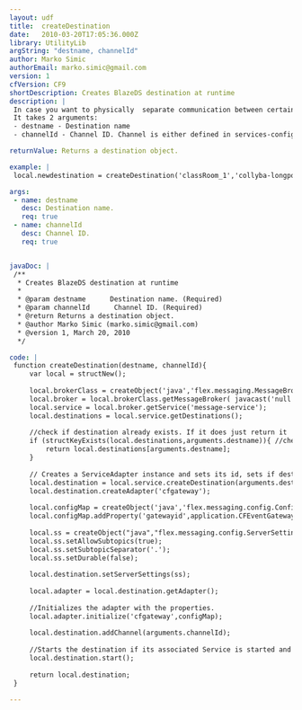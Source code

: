 ```yaml
---
layout: udf
title:  createDestination
date:   2010-03-20T17:05:36.000Z
library: UtilityLib
argString: "destname, channelId"
author: Marko Simic
authorEmail: marko.simic@gmail.com
version: 1
cfVersion: CF9
shortDescription: Creates BlazeDS destination at runtime
description: |
 In case you want to physically  separate communication between certain groups of users, best way to do that is to create new destination and to direct messages on it. One way to do that is to define destination in messaging-config.xml or dynamically at runtime using this function. 
 It takes 2 arguments: 
 - destname - Destination name
 - channelId - Channel ID. Channel is either defined in services-config.xml or you may use createChannel method to do it at runtime

returnValue: Returns a destination object.

example: |
 local.newdestination = createDestination('classRoom_1','collyba-longpolling-amf');

args:
 - name: destname
   desc: Destination name.
   req: true
 - name: channelId
   desc: Channel ID.
   req: true


javaDoc: |
 /**
  * Creates BlazeDS destination at runtime
  * 
  * @param destname      Destination name. (Required)
  * @param channelId      Channel ID. (Required)
  * @return Returns a destination object. 
  * @author Marko Simic (marko.simic@gmail.com) 
  * @version 1, March 20, 2010 
  */

code: |
 function createDestination(destname, channelId){
     var local = structNew();
     
     local.brokerClass = createObject('java','flex.messaging.MessageBroker');
     local.broker = local.brokerClass.getMessageBroker( javacast('null','') );
     local.service = local.broker.getService('message-service');
     local.destinations = local.service.getDestinations();
     
     //check if destination already exists. If it does just return it
     if (structKeyExists(local.destinations,arguments.destname)){ //check if destination already exist
         return local.destinations[arguments.destname];    
     }
     
     // Creates a ServiceAdapter instance and sets its id, sets if destination  is manageable
     local.destination = local.service.createDestination(arguments.destname);
     local.destination.createAdapter('cfgateway');
     
     local.configMap = createObject('java','flex.messaging.config.ConfigMap').init();
     local.configMap.addProperty('gatewayid',application.CFEventGatewayId);
     
     local.ss = createObject("java","flex.messaging.config.ServerSettings");
     local.ss.setAllowSubtopics(true); 
     local.ss.setSubtopicSeparator('.');
     local.ss.setDurable(false);
     
     local.destination.setServerSettings(ss);
     
     local.adapter = local.destination.getAdapter();
     
     //Initializes the adapter with the properties.
     local.adapter.initialize('cfgateway',configMap);
             
     local.destination.addChannel(arguments.channelId);
     
     //Starts the destination if its associated Service is started and if the destination is not already running. 
     local.destination.start();
     
     return local.destination;
 }

---
```


